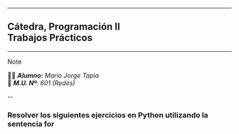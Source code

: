
---
## Cátedra, Programación II <br/> Trabajos Prácticos
---
> [!NOTE]
>:man_student: _**Alumno:**_ _Mario Jorge Tapia_ <br/> :memo: _**M.U. Nº**_: _601 (Redes)_

--
### Resolver los siguientes ejercicios en Python utilizando la sentencia for


